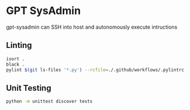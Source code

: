 # GPT SysAdmin

gpt-sysadmin can SSH into host and autonomously execute intructions

## Linting

```bash
isort .
black .
pylint $(git ls-files '*.py') --rcfile=./.github/workflows/.pylintrc
```

## Unit Testing

```bash
python -m unittest discover tests
```
